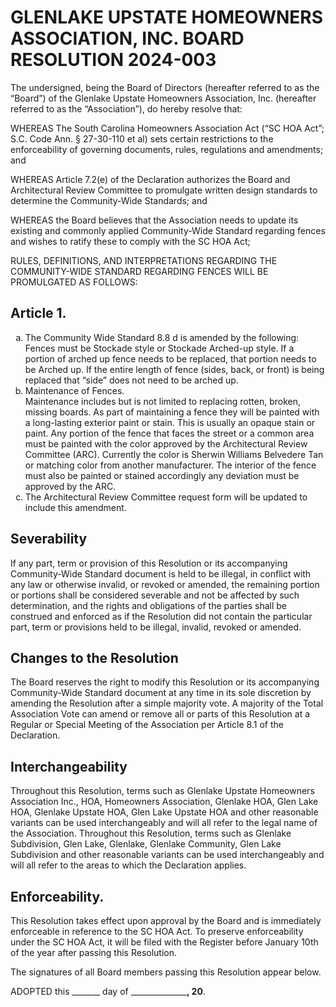 # GLENLAKE UPSTATE HOMEOWNERS ASSOCIATION, INC. BOARD RESOLUTION 2024-003

The undersigned, being the Board of Directors (hereafter referred to as the “Board”) of the Glenlake Upstate Homeowners Association, Inc. (hereafter referred to as the “Association”), do hereby resolve that:

WHEREAS The South Carolina Homeowners Association Act (“SC HOA Act”; S.C. Code Ann. § 27-30-110 et al) sets certain restrictions to the enforceability of governing documents, rules, regulations and amendments; and

WHEREAS Article 7.2(e) of the Declaration authorizes the Board and Architectural Review Committee to promulgate written design standards to determine the Community-Wide Standards; and

WHEREAS the Board believes that the Association needs to update its existing and commonly applied Community-Wide Standard regarding fences and wishes to ratify these to comply with the SC HOA Act; 

RULES, DEFINITIONS, AND INTERPRETATIONS REGARDING THE COMMUNITY-WIDE STANDARD REGARDING FENCES WILL BE PROMULGATED AS FOLLOWS:

## Article 1. 
<ol type="a">
  <li>The Community Wide Standard 8.8 d is amended by the following:<BR>Fences must be Stockade style or Stockade Arched-up style. If a portion of arched up fence needs to be replaced, that portion needs to be Arched up. If the entire length of fence (sides, back, or front) is being replaced that “side” does not need to be arched up.</li>
  <li>Maintenance of Fences. <br>Maintenance includes but is not limited to replacing rotten, broken, missing boards. As  part of maintaining a fence they will be painted with a long-lasting exterior paint or stain. This is usually an opaque stain or paint. Any portion of the fence that faces the street or a common area must be painted with the color approved by the Architectural Review Committee (ARC). Currently the color is Sherwin Williams Belvedere Tan or matching color from another manufacturer. The interior of the fence must also be painted or stained accordingly any deviation must be approved by the ARC.</li>
  <li>The Architectural Review Committee request form will be updated to include this amendment. </li>
</ol>

## Severability
If any part, term or provision of this Resolution or its accompanying Community-Wide Standard document is held to be illegal, in conflict with any law or otherwise invalid, or revoked or amended, the remaining portion or portions shall be considered severable and not be affected by such determination, and the rights and obligations of the parties shall be construed and enforced as if the Resolution did not contain the particular part, term or provisions held to be illegal, invalid, revoked or amended.

## Changes to the Resolution
The Board reserves the right to modify this Resolution or its accompanying Community-Wide Standard document at any time in its sole discretion by amending the Resolution after a simple majority vote. A majority of the Total Association Vote can amend or remove all or parts of this Resolution at a Regular or Special Meeting of the Association per Article 8.1 of the Declaration.

## Interchangeability
Throughout this Resolution, terms such as Glenlake Upstate Homeowners Association Inc., HOA, Homeowners Association, Glenlake HOA, Glen Lake HOA, Glenlake Upstate HOA, Glen Lake Upstate HOA and other reasonable variants can be used interchangeably and will all refer to the legal name of the Association. Throughout this Resolution, terms such as Glenlake Subdivision, Glen Lake, Glenlake, Glenlake Community, Glen Lake Subdivision and other reasonable variants can be used interchangeably and will all refer to the areas to which the Declaration applies.

## Enforceability.
This Resolution takes effect upon approval by the Board and is immediately enforceable in reference to the SC HOA Act. To preserve enforceability under the SC HOA Act, it will be filed with the Register before January 10th of the year after passing this Resolution. 

The signatures of all Board members passing this Resolution appear below.

ADOPTED this _______ day of ________________, 20__.
